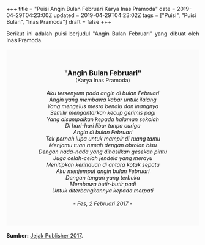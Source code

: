 +++
title = "Puisi Angin Bulan Februari Karya Inas Pramoda"
date = 2019-04-29T04:23:00Z
updated = 2019-04-29T04:23:02Z
tags = ["Puisi", "Puisi Bulan", "Inas Pramoda"]
draft = false
+++

<div dir="ltr" style="text-align: left;" trbidi="on"><div dir="ltr" style="text-align: left;" trbidi="on"><div dir="ltr" style="text-align: left;" trbidi="on"><div style="text-align: justify;">Berikut ini adalah puisi berjudul "Angin Bulan Februari" yang dibuat oleh Inas Pramoda.</div><br /><div style="background: #FAFAFA; font-size: 14px; height: auto; margin: 0 auto; padding: 50px; text-align: center; width: auto;"><span style="font-size: 18px;"><b>"Angin Bulan Februari"</b></span><br />(Karya Inas Pramoda)<br /><br /><i>Aku tersenyum pada angin di bulan Februari<br />Angin yang membawa kabar untuk ilalang<br />Yang mengelus mesra benalu dan inangnya<br />Semilir mengantarkan kecup gerimis pagi<br />Yang disampaikan kepada halaman sekolah<br />Di hari-hari libur tanpa curiga<br />Angin di bulan Februari<br />Tak pernah lupa untuk mampir di ruang tamu<br />Menjamu tuan rumah dengan obrolan bisu<br />Dengan nada-nada yang dihasilkan gesekan pintu<br />Juga celah-celah jendela yang merayu<br />Menitipkan kerinduan di antara kotak sepatu<br />Aku menjemput angin bulan Februari<br />Dengan tangan yang terbuka<br />Membawa butir-butir padi<br />Untuk diterbangkannya kepada merpati<br /><br />- Fes, 2 Februari 2017 -</i> </div></div></div><br /><div style="text-align: justify;"><b>Sumber:</b> <a href="https://jejakpublisher.com/2017/02/18/angin-bulan-februari-sepilihan-puisi-inas-pramoda/" target="_blank">Jejak Publisher 2017</a>.</div></div>

